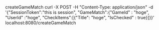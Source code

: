 createGameMatch
curl  -X POST -H "Content-Type: application/json" -d '{"SessionToken":"this is session", "GameMatch":{"GameId" : "hoge", "UserId" :"hoge", "CheckItems":[{"Title":
 "hoge", "IsChecked" : true}]}}' localhost:8080/createGameMatch